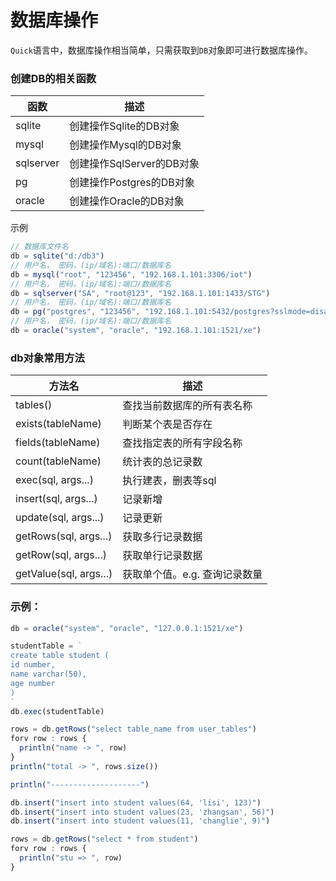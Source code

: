 # 数据库操作
`Quick`语言中，数据库操作相当简单，只需获取到`DB`对象即可进行数据库操作。  

### 创建DB的相关函数

| 函数  |	描述   |
|  ----  | ----  |
|  sqlite  | 创建操作Sqlite的DB对象 |
|  mysql  | 创建操作Mysql的DB对象  |
|  sqlserver  |  创建操作SqlServer的DB对象 |
|  pg  | 创建操作Postgres的DB对象  |
|  oracle  |  创建操作Oracle的DB对象 |

示例
```js
// 数据库文件名
db = sqlite("d:/db3")
// 用户名， 密码，(ip/域名):端口/数据库名
db = mysql("root", "123456", "192.168.1.101:3306/iot")
// 用户名， 密码，(ip/域名):端口/数据库名
db = sqlserver("SA", "root@123", "192.168.1.101:1433/STG")
// 用户名， 密码，(ip/域名):端口/数据库名
db = pg("postgres", "123456", "192.168.1.101:5432/postgres?sslmode=disable")
// 用户名， 密码，(ip/域名):端口/数据库名
db = oracle("system", "oracle", "192.168.1.101:1521/xe")
```

### db对象常用方法

| 方法名  |	描述   |
|  ----  | ----  |
| tables() | 查找当前数据库的所有表名称 |
| exists(tableName) | 判断某个表是否存在 |
| fields(tableName) | 查找指定表的所有字段名称 |
| count(tableName) | 统计表的总记录数 |
|  exec(sql, args...)  | 执行建表，删表等sql |
|  insert(sql, args...)  | 记录新增  |
|  update(sql, args...)  | 记录更新  |
|  getRows(sql, args...)  |  获取多行记录数据 |
|  getRow(sql, args...)  |  获取单行记录数据 |
|  getValue(sql, args...)  | 获取单个值。e.g. 查询记录数量  |

### 示例：
```js
db = oracle("system", "oracle", "127.0.0.1:1521/xe")

studentTable = `
create table student (
id number,
name varchar(50),
age number
)
`
db.exec(studentTable)

rows = db.getRows("select table_name from user_tables")
forv row : rows {
  println("name -> ", row)
}
println("total -> ", rows.size())

println("--------------------")

db.insert("insert into student values(64, 'lisi', 123)")
db.insert("insert into student values(23, 'zhangsan', 56)")
db.insert("insert into student values(11, 'changlie', 9)")

rows = db.getRows("select * from student")
forv row : rows {
  println("stu => ", row)
}
```